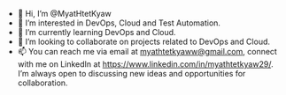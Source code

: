 - 👋 Hi, I’m @MyatHtetKyaw
- 👀 I’m interested in DevOps, Cloud and Test Automation.
- 🌱 I’m currently learning DevOps and Cloud.
- 💞️ I’m looking to collaborate on projects related to DevOps and Cloud.
- 📫 You can reach me via email at myathtetkyaww@gmail.com, connect with me on LinkedIn at https://www.linkedin.com/in/myathtetkyaw29/. I’m always open to discussing new ideas and opportunities for collaboration.

<!---
MyatHtetKyaw/MyatHtetKyaw is a ✨ special ✨ repository because its `README.md` (this file) appears on your GitHub profile.
You can click the Preview link to take a look at your changes.
--->
